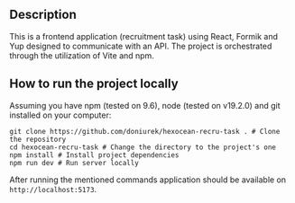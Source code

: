 ## Description

This is a frontend application (recruitment task) using React, Formik and Yup designed to communicate with an API.
The project is orchestrated through the utilization of Vite and npm.

## How to run the project locally

Assuming you have npm (tested on 9.6), node (tested on v19.2.0) and git installed on your computer:

```
git clone https://github.com/doniurek/hexocean-recru-task . # Clone the repository
cd hexocean-recru-task # Change the directory to the project's one
npm install # Install project dependencies
npm run dev # Run server locally
```

After running the mentioned commands application should be available on `http://localhost:5173`.
